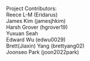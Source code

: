 Project Contributors:   
Reece L-M (Eridarus)  
James Kim (jamesjhkim)  
Harsh Grover (hgrover19)  
Yuxuan Seah  
Edward Wu (edwu0029)  
Brett(Jiaxin) Yang (brettyang02)  
Joonseo Park (joon2022park)
